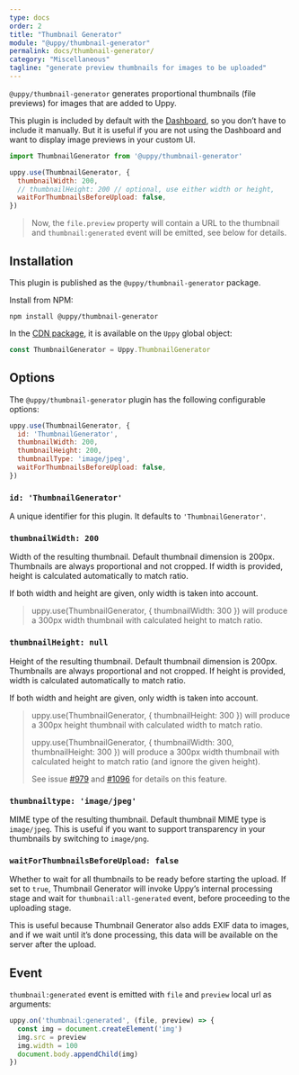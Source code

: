 ```yaml
---
type: docs
order: 2
title: "Thumbnail Generator"
module: "@uppy/thumbnail-generator"
permalink: docs/thumbnail-generator/
category: "Miscellaneous"
tagline: "generate preview thumbnails for images to be uploaded"
---
```


`@uppy/thumbnail-generator` generates proportional thumbnails (file previews) for images that are added to Uppy.

This plugin is included by default with the [Dashboard](/docs/dashboard), so you don’t have to include it manually. But it is useful if you are not using the Dashboard and want to display image previews in your custom UI.

```js
import ThumbnailGenerator from '@uppy/thumbnail-generator'

uppy.use(ThumbnailGenerator, {
  thumbnailWidth: 200,
  // thumbnailHeight: 200 // optional, use either width or height,
  waitForThumbnailsBeforeUpload: false,
})
```

> Now, the `file.preview` property will contain a URL to the thumbnail and `thumbnail:generated` event will be emitted, see below for details.

## Installation

This plugin is published as the `@uppy/thumbnail-generator` package.

Install from NPM:

```shell
npm install @uppy/thumbnail-generator
```

In the [CDN package](/docs/#With-a-script-tag), it is available on the `Uppy` global object:

```js
const ThumbnailGenerator = Uppy.ThumbnailGenerator
```

## Options

The `@uppy/thumbnail-generator` plugin has the following configurable options:

```js
uppy.use(ThumbnailGenerator, {
  id: 'ThumbnailGenerator',
  thumbnailWidth: 200,
  thumbnailHeight: 200,
  thumbnailType: 'image/jpeg',
  waitForThumbnailsBeforeUpload: false,
})
```

### `id: 'ThumbnailGenerator'`

A unique identifier for this plugin. It defaults to `'ThumbnailGenerator'`.

### `thumbnailWidth: 200`

Width of the resulting thumbnail. Default thumbnail dimension is 200px. Thumbnails are always proportional and not cropped. If width is provided, height is calculated automatically to match ratio.

If both width and height are given, only width is taken into account.

> uppy.use(ThumbnailGenerator, { thumbnailWidth: 300 }) will produce a 300px width thumbnail with calculated height to match ratio.

### `thumbnailHeight: null`

Height of the resulting thumbnail. Default thumbnail dimension is 200px. Thumbnails are always proportional and not cropped. If height is provided, width is calculated automatically to match ratio.

If both width and height are given, only width is taken into account.

> uppy.use(ThumbnailGenerator, { thumbnailHeight: 300 }) will produce a 300px height thumbnail with calculated width to match ratio.
>
> uppy.use(ThumbnailGenerator, { thumbnailWidth: 300, thumbnailHeight: 300 }) will produce a 300px width thumbnail with calculated height to match ratio (and ignore the given height).
>
> See issue [#979](https://github.com/transloadit/uppy/issues/979) and [#1096](https://github.com/transloadit/uppy/pull/1096) for details on this feature.

### `thumbnailtype: 'image/jpeg'`

MIME type of the resulting thumbnail. Default thumbnail MIME type is `image/jpeg`. This is useful if you want to support transparency in your thumbnails by switching to `image/png`.

### `waitForThumbnailsBeforeUpload: false`

Whether to wait for all thumbnails to be ready before starting the upload. If set to `true`, Thumbnail Generator will invoke Uppy’s internal processing stage and wait for `thumbnail:all-generated` event, before proceeding to the uploading stage.

This is useful because Thumbnail Generator also adds EXIF data to images, and if we wait until it’s done processing, this data will be available on the server after the upload.

## Event

`thumbnail:generated` event is emitted with `file` and `preview` local url as arguments:

```js
uppy.on('thumbnail:generated', (file, preview) => {
  const img = document.createElement('img')
  img.src = preview
  img.width = 100
  document.body.appendChild(img)
})
```
